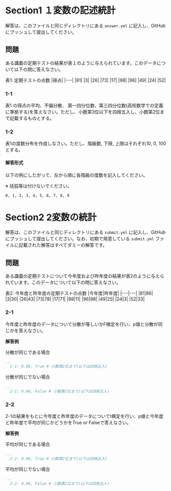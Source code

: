 # Section1 １変数の記述統計

解答は、このファイルと同じディレクトリにある `answer.yml` に記入し、GitHubにプッシュして提出してください。

## 問題

ある講義の定期テストの結果が表１のように与えられています。このデータについて以下の問に答えなさい。

表1: 定期テストの点数
|得点|
|---|
|81|
|3|
|26|
|73|
|17|
|98|
|96|
|49|
|24|
|52|

### 1-1

表1 の得点の平均、不偏分散、 第一四分位数、第三四分位数(高校数学での定義に準拠する)を答えなさい。ただし、小数第3位以下を四捨五入し、小数第2位まで記載するものとする。

### 1-2

表1の度数分布を作成しなさい。ただし、階級数, 下限, 上限はそれぞれ10, 0, 100とする。

#### 解答形式

以下の例にしたがって、左から順に各階級の度数を記入してください。

※ 括弧等は付けないでください。

```py:出力例
0, 1, 2, 3, 4, 5, 6, 7, 8, 9
```

# Section2 2変数の統計

解答は、このファイルと同じディレクトリにある `submit.yml` に記入し、GitHubにプッシュして提出してください。なお、初期で用意している `submit.yml` ファイルに記載された解答はすべてダミーの解答です。

## 問題

ある講義の定期テストについて今年度および昨年度の結果が表2のように与えられています。このデータについて以下の問に答えなさい。

表2: 今年度と昨年度の定期テストの点数
|今年度|昨年度|
|---|---|
|81|86|
|3|30|
|26|43|
|73|78|
|17|71|
|98|11|
|96|98|
|49|25|
|24|3|
|52|33|

### 2-1

今年度と昨年度のデータについて分散が等しいかF検定を行い、p値と分散が同じかを答えなさい。

**解答例**

分散が同じである場合

```yaml
...
  2-1: 0.00, True # 小数第2位まで(以下は四捨五入)
```

分散が同じでない場合

```yaml
...
  2-1: 0.00, False # 小数第2位まで(以下は四捨五入)
```

### 2-2

2-1の結果をもとに今年度と昨年度のデータについてt検定を行い、p値と今年度と昨年度で平均が同じかどうかをTrue or Falseで答えなさい。

**解答例**

平均が同じである場合

```yaml
...
  2-2: 0.00, True # 小数第2位まで(以下は四捨五入)
```

平均が同じでない場合

```yaml
...
  2-2: 0.00, False # 小数第2位まで(以下は四捨五入)
```

